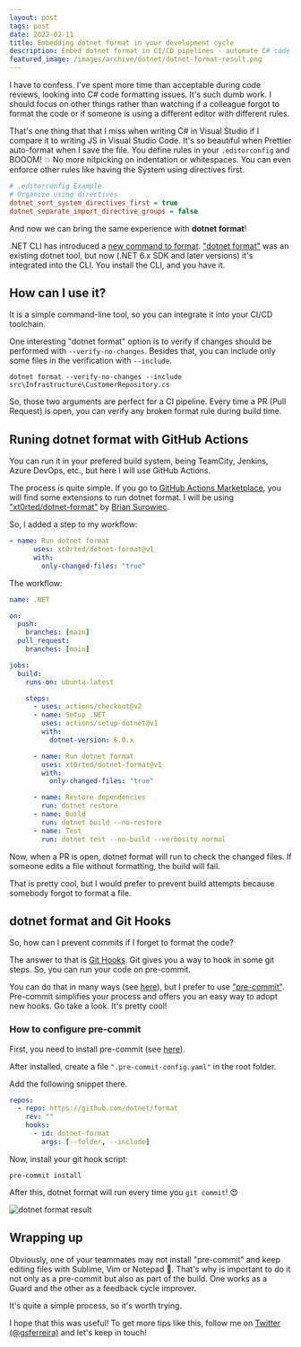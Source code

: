 ```yaml
---
layout: post
tags: post
date: 2022-02-11
title: Embedding dotnet format in your development cycle
description: Embed dotnet format in CI/CD pipelines - automate C# code formatting, enforce standards, and reduce code review friction.
featured_image: /images/archive/dotnet/dotnet-format-result.png
---
```


I have to confess. I've spent more time than acceptable during code reviews, looking into C# code formatting issues. It's such dumb work. I should focus on other things rather than watching if a colleague forgot to format the code or if someone is using a different editor with different rules.

That's one thing that that I miss when writing C# in Visual Studio if I compare it to writing JS in Visual Studio Code. It's so beautiful when Prettier auto-format when I save the file. You define rules in your `.editorconfig` and BOOOM! 💥 No more nitpicking on indentation or whitespaces. You can even enforce other rules like having the System using directives first.

```ini
# .editorconfig Example
# Organize using directives
dotnet_sort_system_directives_first = true
dotnet_separate_import_directive_groups = false
```

And now we can bring the same experience with **dotnet format**!

.NET CLI has introduced a [new command to format](https://docs.microsoft.com/en-us/dotnet/core/tools/dotnet-format). ["dotnet format"](https://github.com/dotnet/format) was an existing dotnet tool, but now (.NET 6.x SDK and later versions) it's integrated into the CLI. You install the CLI, and you have it.

## How can I use it?

It is a simple command-line tool, so you can integrate it into your CI/CD toolchain.

One interesting "dotnet format" option is to verify if changes should be performed with `--verify-no-changes`. Besides that, you can include only some files in the verification with `--include`.

```
dotnet format --verify-no-changes --include src\Infrastructure\CustomerRepository.cs
```

So, those two arguments are perfect for a CI pipeline.
Every time a PR (Pull Request) is open, you can verify any broken format rule during build time.

## Runing dotnet format with GitHub Actions

You can run it in your prefered build system, being TeamCity, Jenkins, Azure DevOps, etc., but here I will use GitHub Actions.

The process is quite simple. If you go to [GitHub Actions Marketplace](https://github.com/marketplace?type=actions), you will find some extensions to run dotnet format. I will be using ["xt0rted/dotnet-format"](https://github.com/marketplace/actions/dotnet-format) by [Brian Surowiec](https://github.com/xt0rted).

So, I added a step to my workflow:

```yaml
- name: Run dotnet format
      uses: xt0rted/dotnet-format@v1
      with:
        only-changed-files: "true"
```

The workflow:

```yaml
name: .NET

on:
  push:
    branches: [main]
  pull_request:
    branches: [main]

jobs:
  build:
    runs-on: ubuntu-latest

    steps:
      - uses: actions/checkout@v2
      - name: Setup .NET
        uses: actions/setup-dotnet@v1
        with:
          dotnet-version: 6.0.x

      - name: Run dotnet format
        uses: xt0rted/dotnet-format@v1
        with:
          only-changed-files: "true"

      - name: Restore dependencies
        run: dotnet restore
      - name: Build
        run: dotnet build --no-restore
      - name: Test
        run: dotnet test --no-build --verbosity normal
```

Now, when a PR is open, dotnet format will run to check the changed files. If someone edits a file without formatting, the build will fail.

That is pretty cool, but I would prefer to prevent build attempts because somebody forgot to format a file.

## dotnet format and Git Hooks

So, how can I prevent commits if I forget to format the code?

The answer to that is [Git Hooks](https://githooks.com/).
Git gives you a way to hook in some git steps. So, you can run your code on pre-commit.

You can do that in many ways (see [here](https://github.com/dotnet/format/blob/main/docs/integrations.md)), but I prefer to use ["pre-commit"](https://pre-commit.com/). Pre-commit simplifies your process and offers you an easy way to adopt new hooks. Go take a look. It's pretty cool!

### How to configure pre-commit

First, you need to install pre-commit (see [here](https://pre-commit.com/#install)).

After installed, create a file `".pre-commit-config.yaml"` in the root folder.

Add the following snippet there.

```yaml
repos:
  - repo: https://github.com/dotnet/format
    rev: ""
    hooks:
      - id: dotnet-format
        args: [--folder, --include]
```

Now, install your git hook script:

`pre-commit install`

After this, dotnet format will run every time you `git commit`! 😍

![dotnet format result](/images/archive/dotnet/dotnet-format-result.png)

## Wrapping up

Obviously, one of your teammates may not install "pre-commit" and keep editing files with Sublime, Vim or Notepad 🤷. That's why is important to do it not only as a pre-commit but also as part of the build. One works as a Guard and the other as a feedback cycle improver.

It's quite a simple process, so it's worth trying.

I hope that this was useful! To get more tips like this, follow me on [Twitter (@gsferreira)](https://twitter.com/gsferreira) and let's keep in touch!
